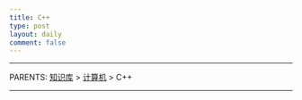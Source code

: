 ```yaml
---
title: C++
type: post
layout: daily
comment: false
---
```


---

PARENTS: [知识库](/gknows/wiki) > [计算机](/gknows/计算机) > C++



---

